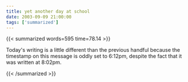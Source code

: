 ```yaml
---
title: yet another day at school
date: 2003-09-09 21:00:00
tags: ['summarized']
---
```


{{< summarized words=595 time=78.14 >}}

Today's writing is a little different than the previous handful because the timestamp on this message is oddly set to 6:12pm, despite the fact that it was written at 8:02pm.

{{< /summarized >}}